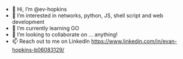 - 👋 Hi, I’m @ev-hopkins
- 👀 I’m interested in networks, python, JS, shell script and web development
- 🌱 I’m currently learning GO
- 💞️ I’m looking to collaborate on ... anything!
- 📫 Reach out to me on LinkedIn https://www.linkedin.com/in/evan-hopkins-b06083129/

<!---
ev-hopkins/ev-hopkins is a ✨ special ✨ repository because its `README.md` (this file) appears on your GitHub profile.
You can click the Preview link to take a look at your changes.
--->
